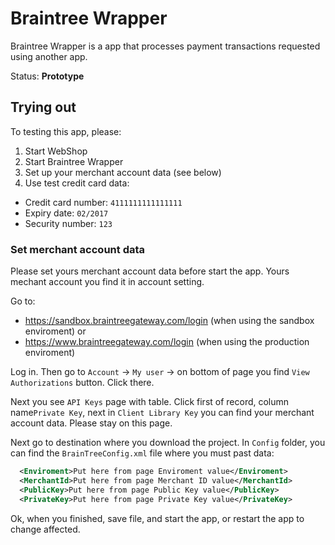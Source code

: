 # Braintree Wrapper

Braintree Wrapper is a app that processes payment transactions requested using another app.

Status: **Prototype**

## Trying out

To testing this app, please:

1. Start WebShop
2. Start Braintree Wrapper
3. Set up your merchant account data (see below)
4. Use test credit card data:
 - Credit card number: `4111111111111111`
 - Expiry date: `02/2017`
 - Security number: `123`

### Set merchant account data

Please set yours merchant account data before start the app. Yours mechant account you find it in account setting.

Go to:

- https://sandbox.braintreegateway.com/login (when using the sandbox enviroment) or
- https://www.braintreegateway.com/login  (when using the production enviroment)

Log in. Then go to `Account` -> `My user` -> on bottom of page you find `View Authorizations` button. Click there.

Next you see `API Keys` page with table. Click first of record, column name`Private Key`, next in `Client Library Key` you can find your merchant account data. Please stay on this page.

Next go to destination where you download the project. In `Config` folder, you can find the `BrainTreeConfig.xml` file where you must past data:

```xml
  <Enviroment>Put here from page Enviroment value</Enviroment>
  <MerchantId>Put here from page Merchant ID value</MerchantId>
  <PublicKey>Put here from page Public Key value</PublicKey>
  <PrivateKey>Put here from page Private Key value</PrivateKey>
```

Ok, when you finished, save file, and start the app, or restart the app to change affected.
